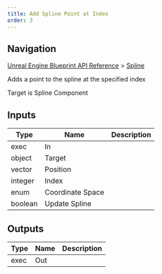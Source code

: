 ```yaml
---
title: Add Spline Point at Index
order: 3
---
```

## Navigation

[Unreal Engine Blueprint API Reference](https://dev.epicgames.com/documentation/en-us/unreal-engine/BlueprintAPI) > [Spline](https://dev.epicgames.com/documentation/en-us/unreal-engine/BlueprintAPI/Spline)

Adds a point to the spline at the specified index

Target is Spline Component

## Inputs

| Type | Name | Description |
| --- | --- | --- |
| exec | In |  |
| object | Target |  |
| vector | Position |  |
| integer | Index |  |
| enum | Coordinate Space |  |
| boolean | Update Spline |  |

## Outputs

| Type | Name | Description |
| --- | --- | --- |
| exec | Out |  |

